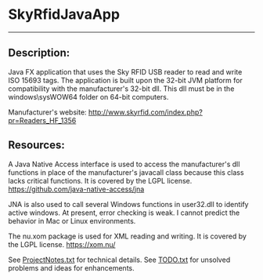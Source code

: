 # SkyRfidJavaApp
***************
## Description: 
Java FX application that uses the Sky RFID USB reader to read and write ISO 15693 tags.
The application is built upon the 32-bit JVM platform for compatibility with the 
manufacturer's 32-bit dll. This dll must be in the windows\sysWOW64 folder on 64-bit computers.

Manufacturer's website: 
http://www.skyrfid.com/index.php?pr=Readers_HF_1356

## Resources:
A Java Native Access interface is used to access the manufacturer's dll functions in place of the 
manufacturer's javacall class because this class lacks critical functions. It is covered by the 
LGPL license.
https://github.com/java-native-access/jna

JNA is also used to call several Windows functions in user32.dll to identify active windows. At present,
error checking is weak. I cannot predict the behavior in Mac or Linux environments.

The nu.xom package is used for XML reading and writing. It is covered by the 
LGPL license.
https://xom.nu/

See [ProjectNotes.txt](src/skyrfidjavaapp/ProjectNotes.txt) for technical details. 
See [TODO.txt](TODO.txt) for unsolved problems and ideas for enhancements.


